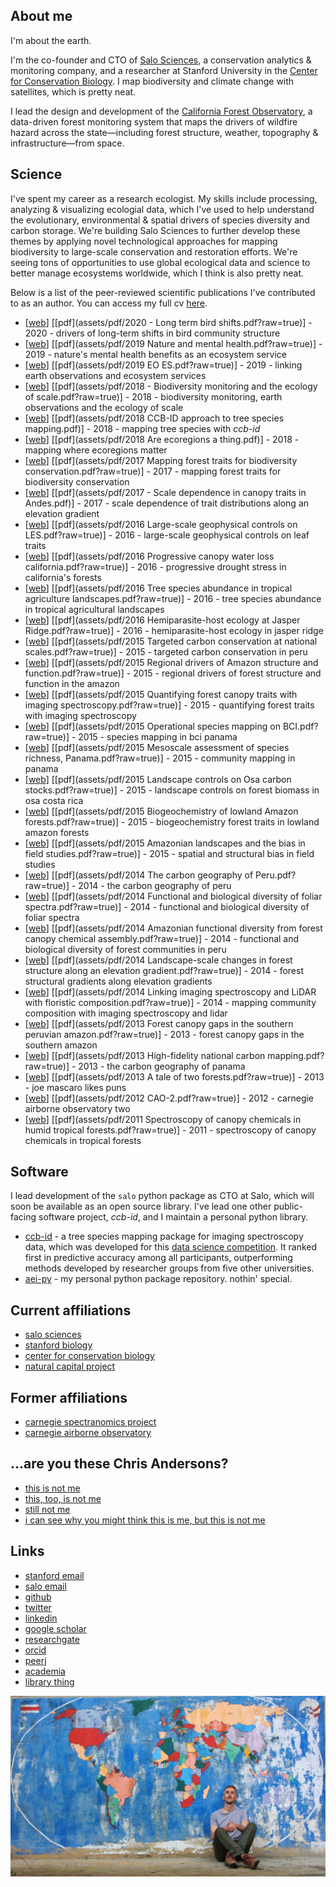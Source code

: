 <html>
  <head>
    <link rel="shortcut icon" type="image/x-icon" href="favicon.ico">
  </head>
</html>

## About me

I'm about the earth. 

I'm the co-founder and CTO of [Salo Sciences](https://salo.ai), a conservation analytics & monitoring company, and a researcher at Stanford University in the [Center for Conservation Biology](https://ccb.stanford.edu). I map biodiversity and climate change with satellites, which is pretty neat.

I lead the design and development of the [California Forest Observatory](https://forestobservatory.com/), a data-driven forest monitoring system that maps the drivers of wildfire hazard across the state—including forest structure, weather, topography & infrastructure—from space.

## Science

I've spent my career as a research ecologist. My skills include processing, analyzing & visualizing ecologial data, which I've used to help understand the evolutionary, environmental & spatial drivers of species diversity and carbon storage. We're building Salo Sciences to further develop these themes by applying novel technological approaches for mapping biodiversity to large-scale conservation and restoration efforts. We're seeing tons of opportunities to use global ecological data and science to better manage ecosystems worldwide, which I think is also pretty neat. 

Below is a list of the peer-reviewed scientific publications I've contributed to as an author. You can access my full cv [here](assets/pdf/cv.pdf?raw=true).

- [[web](http://dx.doi.org/10.1038/s41586-020-2090-6)] [[pdf](assets/pdf/2020 - Long term bird shifts.pdf?raw=true)] - 2020 - drivers of long-term shifts in bird community structure
- [[web](https://advances.sciencemag.org/content/5/7/eaax0903)] [[pdf](assets/pdf/2019 Nature and mental health.pdf?raw=true)] - 2019 - nature's mental health benefits as an ecosystem service
- [[web](https://www.sciencedirect.com/science/article/pii/S0048969719306382)] [[pdf](assets/pdf/2019 EO ES.pdf?raw=true)] - 2019 - linking earth observations and ecosystem services
- [[web](https://onlinelibrary.wiley.com/doi/abs/10.1111/ele.13106)] [[pdf](assets/pdf/2018 - Biodiversity monitoring and the ecology of scale.pdf?raw=true)] - 2018 - biodiversity monitoring, earth observations and the ecology of scale
- [[web](https://peerj.com/articles/5666/)] [[pdf](assets/pdf/2018 CCB-ID approach to tree species mapping.pdf)] - 2018 - mapping tree species with *ccb-id*
- [[web](https://www.nature.com/articles/s41559-018-0709-x)] [[pdf](assets/pdf/2018 Are ecoregions a thing.pdf)] - 2018 - mapping where ecoregions matter
- [[web](http://science.sciencemag.org/content/355/6323/385.abstract)] [[pdf](assets/pdf/2017 Mapping forest traits for biodiversity conservation.pdf?raw=true)] - 2017 - mapping forest traits for biodiversity conservation
- [[web](http://onlinelibrary.wiley.com/doi/10.1111/nph.14068/full)] [[pdf](assets/pdf/2017 - Scale dependence in canopy traits in Andes.pdf)] - 2017 - scale dependence of trait distributions along an elevation gradient
- [[web](http://www.pnas.org/content/113/28/E4043.short)] [[pdf](assets/pdf/2016 Large-scale geophysical controls on LES.pdf?raw=true)] - 2016 - large-scale geophysical controls on leaf traits
- [[web](http://www.pnas.org/content/113/2/E249.short)] [[pdf](assets/pdf/2016 Progressive canopy water loss california.pdf?raw=true)] - 2016 - progressive drought stress in california's forests
- [[web](http://www.mdpi.com/2072-4292/8/2/161/htm)] [[pdf](assets/pdf/2016 Tree species abundance in tropical agriculture landscapes.pdf?raw=true)] - 2016 - tree species abundance in tropical agricultural landscapes
- [[web](http://onlinelibrary.wiley.com/doi/10.1890/14-2429/full)] [[pdf](assets/pdf/2016 Hemiparasite-host ecology at Jasper Ridge.pdf?raw=true)] - 2016 - hemiparasite-host ecology in jasper ridge
- [[web](http://www.pnas.org/content/111/47/E5016.short)] [[pdf](assets/pdf/2015 Targeted carbon conservation at national scales.pdf?raw=true)] - 2015 - targeted carbon conservation in peru
- [[web](http://journals.plos.org/plosone/article?id=10.1371/journal.pone.0119887)] [[pdf](assets/pdf/2015 Regional drivers of Amazon structure and function.pdf?raw=true)] - 2015 - regional drivers of forest structure and function in the amazon
- [[web](https://www.sciencedirect.com/science/article/pii/S0034425714004520)] [[pdf](assets/pdf/2015 Quantifying forest canopy traits with imaging spectroscopy.pdf?raw=true)] - 2015 - quantifying forest traits with imaging spectroscopy
- [[web](http://journals.plos.org/plosone/article?id=10.1371/journal.pone.0118403)] [[pdf](assets/pdf/2015 Operational species mapping on BCI.pdf?raw=true)] - 2015 - species mapping in bci panama
- [[web](https://www.sciencedirect.com/science/article/pii/S0034425715001455)] [[pdf](assets/pdf/2015 Mesoscale assessment of species richness, Panama.pdf?raw=true)] - 2015 - community mapping in panama
- [[web](http://journals.plos.org/plosone/article?id=10.1371/journal.pone.0126748)] [[pdf](assets/pdf/2015 Landscape controls on Osa carbon stocks.pdf?raw=true)] - 2015 - landscape controls on forest biomass in osa costa rica
- [[web](https://www.nature.com/articles/ngeo2443)] [[pdf](assets/pdf/2015 Biogeochemistry of lowland Amazon forests.pdf?raw=true)] - 2015 - biogeochemistry forest traits in lowland amazon forests
- [[web](http://www.pnas.org/content/111/48/E5224.short)] [[pdf](assets/pdf/2015 Amazonian landscapes and the bias in field studies.pdf?raw=true)] - 2015 - spatial and structural bias in field studies
- [[web](http://scholar.google.com/scholar?cluster=7577427034590117922&hl=en&oi=scholarr)] [[pdf](assets/pdf/2014 The carbon geography of Peru.pdf?raw=true)] - 2014 - the carbon geography of peru
- [[web](http://onlinelibrary.wiley.com/doi/10.1111/nph.12895/full)] [[pdf](assets/pdf/2014 Functional and biological diversity of foliar spectra.pdf?raw=true)] - 2014 - functional and biological diversity of foliar spectra
- [[web](http://www.pnas.org/content/111/15/5604.short)] [[pdf](assets/pdf/2014 Amazonian functional diversity from forest canopy chemical assembly.pdf?raw=true)] - 2014 - functional and biological diversity of forest communities in peru
- [[web](http://search.proquest.com/openview/88de96278eeaf43b354058593b4b5771/1?pq-origsite=gscholar&cbl=105740)] [[pdf](assets/pdf/2014 Landscape-scale changes in forest structure along an elevation gradient.pdf?raw=true)] - 2014 - forest structural gradients along elevation gradients
- [[web](https://www.sciencedirect.com/science/article/pii/S0034425714000972)] [[pdf](assets/pdf/2014 Linking imaging spectroscopy and LiDAR with floristic composition.pdf?raw=true)] - 2014 - mapping community composition with imaging spectroscopy and lidar
- [[web](http://journals.plos.org/plosone/article?id=10.1371/journal.pone.0060875)] [[pdf](assets/pdf/2013 Forest canopy gaps in the southern peruvian amazon.pdf?raw=true)] - 2013 - forest canopy gaps in the southern amazon
- [[web](https://link.springer.com/article/10.1186/1750-0680-8-7)] [[pdf](assets/pdf/2013 High-fidelity national carbon mapping.pdf?raw=true)] - 2013 - the carbon geography of panama
- [[web](http://journals.plos.org/plosone/article?id=10.1371/journal.pone.0085993)] [[pdf](assets/pdf/2013 A tale of two forests.pdf?raw=true)] - 2013 - joe mascaro likes puns
- [[web](https://www.sciencedirect.com/science/article/pii/S0034425712002489)] [[pdf](assets/pdf/2012 CAO-2.pdf?raw=true)] - 2012 - carnegie airborne observatory two
- [[web](https://www.sciencedirect.com/science/article/pii/S0034425711003245)] [[pdf](assets/pdf/2011 Spectroscopy of canopy chemicals in humid tropical forests.pdf?raw=true)] - 2011 - spectroscopy of canopy chemicals in tropical forests

## Software

I lead development of the `salo` python package as CTO at Salo, which will soon be available as an open source library. I've lead one other public-facing software project, *ccb-id*, and I maintain a personal python library.

- [ccb-id](https://github.com/stanford-ccb/ccb-id) - a tree species mapping package for imaging spectroscopy data, which was developed for this [data science competition](https://peerj.com/articles/5843/). It ranked first in predictive accuracy among all participants, outperforming methods developed by researcher groups from five other universities.
- [aei-py](https://github.com/christobal54/aei-py) - my personal python package repository. nothin' special.

## Current affiliations

- [salo sciences](https://salo.ai)
- [stanford biology](https://biology.stanford.edu)
- [center for conservation biology](https://ccb.stanford.edu)
- [natural capital project](https://www.naturalcapitalproject.org/people/#students)

## Former affiliations

- [carnegie spectranomics project](https://cao.carnegiescience.edu/spectranomics)
- [carnegie airborne observatory](https://cao.carnegiescience.edu)

## ...are you these Chris Andersons?

- [this is not me](https://en.wikipedia.org/wiki/Chris_Andersen)
- [this, too, is not me](https://en.wikipedia.org/wiki/Chris_Anderson_(writer))
- [still not me](https://en.wikipedia.org/wiki/Chris_Anderson_(entrepreneur))
- [i can see why you might think this is me, but this is not me](https://en.wikipedia.org/wiki/Christopher_B._Anderson)

## Links

- [stanford email](mailto:cbanders@stanford.edu)
- [salo email](mailto:cba@salo.ai)
- [github](https://github.com/earth-chris)
- [twitter](https://twitter.com/earth_chris)
- [linkedin](https://www.linkedin.com/in/christopher-b-anderson/)
- [google scholar](https://scholar.google.com/citations?user=LoGxS40AAAAJ&hl=en)
- [researchgate](https://www.researchgate.net/profile/Christopher_Anderson22)
- [orcid](https://orcid.org/0000-0001-7392-4368)
- [peerj](https://peerj.com/cbanderson/)
- [academia](https://stanford.academia.edu/ChristopherAnderson)
- [library thing](http://www.librarything.com/catalog/anderzen)

![earth chris](assets/img/map-seated.jpg?raw=true "earth chris")
